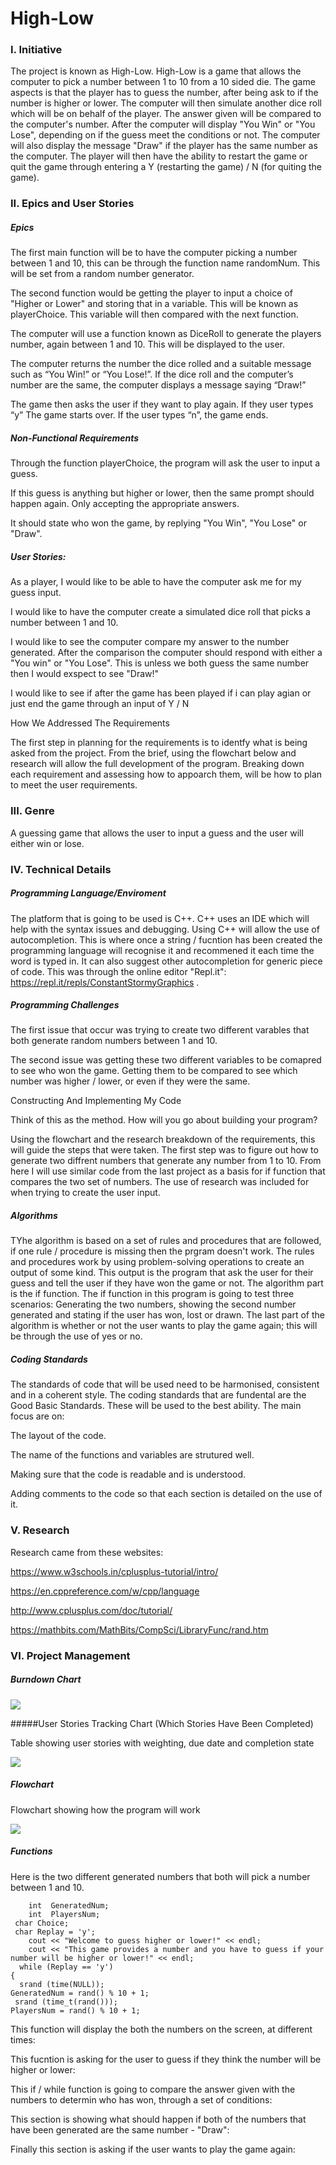 # High-Low

### I. Initiative

The project is known as High-Low. High-Low is a game that allows the computer to pick a number between 1 to 10 from a 10 sided die.  The game aspects is that the player has to guess the number, after being ask to if the number is higher or lower.  The computer will then simulate another dice roll which will be on behalf of the player. The answer given will be compared to the computer's number. After the computer will display "You Win" or "You Lose", depending on if the guess meet the conditions or not. The computer will also display the message "Draw" if the player has the same number as the computer. The player will then have the ability to restart the game or quit the game through entering a Y (restarting the game) / N (for quiting the game).

### II. Epics and User Stories

##### Epics

The first main function will be to have the computer picking a number between 1 and 10, this can be through the function name randomNum. This will be set from a random number generator.

The second function would be getting the player to input a choice of "Higher or Lower" and storing that in a variable. This will be known as playerChoice. This variable will then compared with the next function. 

The computer will use a function known as DiceRoll to generate the players number, again between 1 and 10. This will be displayed to the user. 

The computer returns the number the dice rolled and a suitable message such as “You Win!” or “You Lose!”. If the dice roll and the computer’s number are the same, the computer displays a message saying “Draw!”

The game then asks the user if they want to play again. If they user types “y” The game starts over. If the user types “n”, the game ends.

##### Non-Functional Requirements

Through the function playerChoice, the program will ask the user to input a guess.

If this guess is anything but higher or lower, then the same prompt should happen again. Only accepting the appropriate answers.

It should state who won the game, by replying "You Win", "You Lose" or "Draw".


##### User Stories:

As a player, I would like to be able to have the computer ask me for my guess input.

I would like to have the computer create a simulated dice roll that picks a number between 1 and 10.

I would like to see the computer compare my answer to the number generated. After the comparison the computer should respond with either a "You win" or "You Lose". This is unless we both guess the same number then I would exspect to see "Draw!"

I would like to see if after the game has been played if i can play agian or just end the game through an input of Y / N

How We Addressed The Requirements

The first step in planning for the requirements is to identfy what is being asked from the project. From the brief, using the flowchart below and research will allow the full development of the program. Breaking down each requirement and assessing how to appoarch them, will be how to plan to meet the user requirements.

### III. Genre

A guessing game that allows the user to input a guess and the user will either win or lose.

### IV. Technical Details

##### Programming Language/Enviroment

The platform that is going to be used is C++. C++ uses an IDE which will help with the syntax issues and debugging. Using C++ will allow the use of autocompletion. This is where once a string / fucntion has been created the programming language will recognise it and recommened it each time the word is typed in. It can also suggest other autocompletion for generic piece of code. This was through the online editor "Repl.it": https://repl.it/repls/ConstantStormyGraphics .


##### Programming Challenges


The first issue that occur was trying to create two different varables that both generate random numbers between 1 and 10. 

The second issue was getting these two different variables to be comapred to see who won the game. Getting them to be compared to see which number was higher / lower, or even if they were the same.

Constructing And Implementing My Code

Think of this as the method. How will you go about building your program?

Using the flowchart and the research breakdown of the requirements, this will guide the steps that were taken. The first step was to figure out how to generate two diffrent numbers that generate any number from 1 to 10. From here I will use similar code from the last project as a basis for if function that compares the two set of numbers. The use of research was included for when trying to create the user input.

##### Algorithms

TYhe algorithm is based on a set of rules and procedures that are followed, if one rule / procedure is missing then the prgram doesn't work. The rules and procedures work by using problem-solving operations to create an output of some kind. This output is the program that ask the user for their guess and tell the user if they have won the game or not. The algorithm part is the if function. The if function in this program is going to test three scenarios: Generating the two numbers, showing the second number generated and stating if the user has won, lost or drawn. The last part of the algorithm is whether or not the user wants to play the game again; this will be through the use of yes or no.

##### Coding Standards

The standards of code that will be used need to be harmonised, consistent and in a coherent style. The coding standards that are fundental are the Good Basic Standards. These will be used to the best ability. The main focus are on:

The layout of the code.

The name of the functions and variables are strutured well.

Making sure that the code is readable and is understood.

Adding comments to the code so that each section is detailed on the use of it.

### V. Research

Research came from these websites:

https://www.w3schools.in/cplusplus-tutorial/intro/

https://en.cppreference.com/w/cpp/language

http://www.cplusplus.com/doc/tutorial/

https://mathbits.com/MathBits/CompSci/LibraryFunc/rand.htm

### VI. Project Management

##### Burndown Chart

![](https://github.com/AoifeW123/High-Low/blob/master/Burndown.jpg)

#####User Stories Tracking Chart (Which Stories Have Been Completed)

Table showing user stories with weighting, due date and completion state

![](https://github.com/AoifeW123/High-Low/blob/master/Implimented%20HighLow%202.jpg)

##### Flowchart
Flowchart showing how the program will work

![](https://github.com/AoifeW123/High-Low/blob/master/High%20N%20Low%20FlowChart.jpg)

##### Functions

Here is the two different generated numbers that both will pick a number between 1 and 10.

        int  GeneratedNum;
        int  PlayersNum;
     char Choice;
     char Replay = 'y';
        cout << "Welcome to guess higher or lower!" << endl;
        cout << "This game provides a number and you have to guess if your number will be higher or lower!" << endl; 
      while (Replay == 'y')
    {
      srand (time(NULL));
    GeneratedNum = rand() % 10 + 1;
     srand (time_t(rand()));
    PlayersNum = rand() % 10 + 1;


This function will display the both the numbers on the screen, at different times:
![]()

This fucntion is asking for the user to guess if they think the number will be higher or lower:
![]()

This if / while function is going to compare the answer given with the numbers to determin who has won, through a set of conditions:
![]()

This section is showing what should happen if both of the numbers that have been generated are the same number - "Draw":
![]()

Finally this section is asking if the user wants to play the game again:
![]()


